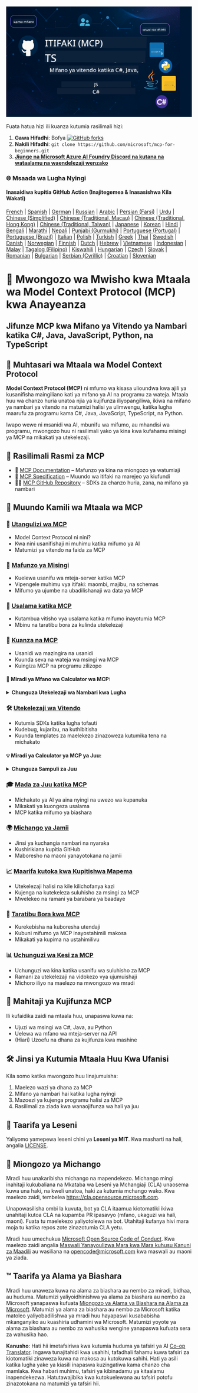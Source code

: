 <!--
CO_OP_TRANSLATOR_METADATA:
{
  "original_hash": "2a21391378c12ecfef50f866329dfde0",
  "translation_date": "2025-05-17T05:32:16+00:00",
  "source_file": "README.md",
  "language_code": "sw"
}
-->
![MCP-kwa-wanaoanza](../../translated_images/mcp-beginners.d21ba1f29a4d6177f2f95151a2f188ef968b4a2fdb50ce0d033d2aa1978ceb90.sw.png)

Fuata hatua hizi ili kuanza kutumia rasilimali hizi:
1. **Gawa Hifadhi**: Bofya [![GitHub forks](https://img.shields.io/github/forks/microsoft/mcp-for-beginners.svg?style=social&label=Fork)](https://GitHub.com/microsoft/mcp-for-beginners/network)
2. **Nakili Hifadhi**: `git clone https://github.com/microsoft/mcp-for-beginners.git`
3. [**Jiunge na Microsoft Azure AI Foundry Discord na kutana na wataalamu na waendelezaji wenzako**](https://discord.com/invite/ByRwuEEgH4)

### 🌐 Msaada wa Lugha Nyingi

#### Inasaidiwa kupitia GitHub Action (Inajitegemea & Inasasishwa Kila Wakati)
[French](../fr/README.md) | [Spanish](../es/README.md) | [German](../de/README.md) | [Russian](../ru/README.md) | [Arabic](../ar/README.md) | [Persian (Farsi)](../fa/README.md) | [Urdu](../ur/README.md) | [Chinese (Simplified)](../zh/README.md) | [Chinese (Traditional, Macau)](../mo/README.md) | [Chinese (Traditional, Hong Kong)](../hk/README.md) | [Chinese (Traditional, Taiwan)](../tw/README.md) | [Japanese](../ja/README.md) | [Korean](../ko/README.md) | [Hindi](../hi/README.md) | [Bengali](../bn/README.md) | [Marathi](../mr/README.md) | [Nepali](../ne/README.md) | [Punjabi (Gurmukhi)](../pa/README.md) | [Portuguese (Portugal)](../pt/README.md) | [Portuguese (Brazil)](../br/README.md) | [Italian](../it/README.md) | [Polish](../pl/README.md) | [Turkish](../tr/README.md) | [Greek](../el/README.md) | [Thai](../th/README.md) | [Swedish](../sv/README.md) | [Danish](../da/README.md) | [Norwegian](../no/README.md) | [Finnish](../fi/README.md) | [Dutch](../nl/README.md) | [Hebrew](../he/README.md) | [Vietnamese](../vi/README.md) | [Indonesian](../id/README.md) | [Malay](../ms/README.md) | [Tagalog (Filipino)](../tl/README.md) | [Kiswahili](./README.md) | [Hungarian](../hu/README.md) | [Czech](../cs/README.md) | [Slovak](../sk/README.md) | [Romanian](../ro/README.md) | [Bulgarian](../bg/README.md) | [Serbian (Cyrillic)](../sr/README.md) | [Croatian](../hr/README.md) | [Slovenian](../sl/README.md)
# 🚀 Mwongozo wa Mwisho kwa Mtaala wa Model Context Protocol (MCP) kwa Anayeanza

## **Jifunze MCP kwa Mifano ya Vitendo ya Nambari katika C#, Java, JavaScript, Python, na TypeScript**

## 🧠 Muhtasari wa Mtaala wa Model Context Protocol

**Model Context Protocol (MCP)** ni mfumo wa kisasa ulioundwa kwa ajili ya kusanifisha maingiliano kati ya mifano ya AI na programu za wateja. Mtaala huu wa chanzo huria unatoa njia ya kujifunza iliyopangiliwa, ikiwa na mifano ya nambari ya vitendo na matumizi halisi ya ulimwengu, katika lugha maarufu za programu kama C#, Java, JavaScript, TypeScript, na Python.

Iwapo wewe ni msanidi wa AI, mbunifu wa mifumo, au mhandisi wa programu, mwongozo huu ni rasilimali yako ya kina kwa kufahamu misingi ya MCP na mikakati ya utekelezaji.

## 🔗 Rasilimali Rasmi za MCP

- 📘 [MCP Documentation](https://modelcontextprotocol.io/) – Mafunzo ya kina na miongozo ya watumiaji  
- 📜 [MCP Specification](https://spec.modelcontextprotocol.io/) – Muundo wa itifaki na marejeo ya kiufundi  
- 🧑‍💻 [MCP GitHub Repository](https://github.com/modelcontextprotocol) – SDKs za chanzo huria, zana, na mifano ya nambari  

## 🧭 Muundo Kamili wa Mtaala wa MCP

### 📌 [Utangulizi wa MCP](./00-Introduction/README.md)

- Model Context Protocol ni nini?
- Kwa nini usanifishaji ni muhimu katika mifumo ya AI
- Matumizi ya vitendo na faida za MCP

### 🧩 [Mafunzo ya Misingi](./01-CoreConcepts/README.md)

- Kuelewa usanifu wa mteja-server katika MCP
- Vipengele muhimu vya itifaki: maombi, majibu, na schemas
- Mifumo ya ujumbe na ubadilishanaji wa data ya MCP

### 🔐 [Usalama katika MCP](./02-Security/readme.md)

- Kutambua vitisho vya usalama katika mifumo inayotumia MCP
- Mbinu na taratibu bora za kulinda utekelezaji

### 🚀 [Kuanza na MCP](./03-GettingStarted/README.md)

- Usanidi wa mazingira na usanidi
- Kuunda seva na wateja wa msingi wa MCP
- Kuingiza MCP na programu zilizopo

#### 🧮 Miradi ya Mfano wa Calculator wa MCP:
<details>
  <summary><strong>Chunguza Utekelezaji wa Nambari kwa Lugha</strong></summary>

  - [Mfano wa Seva ya MCP ya C#](./03-GettingStarted/samples/csharp/README.md)
  - [Java MCP Calculator](./03-GettingStarted/samples/java/calculator/README.md)
  - [JavaScript MCP Demo](./03-GettingStarted/samples/javascript/README.md)
  - [Python MCP Server](../../03-GettingStarted/samples/python/mcp_calculator_server.py)
  - [Mfano wa TypeScript MCP](./03-GettingStarted/samples/typescript/README.md)

</details>

### 🛠️ [Utekelezaji wa Vitendo](./04-PracticalImplementation/README.md)

- Kutumia SDKs katika lugha tofauti
- Kudebug, kujaribu, na kuthibitisha
- Kuunda templates za maelekezo zinazoweza kutumika tena na michakato

#### 💡 Miradi ya Calculator ya MCP ya Juu:
<details>
  <summary><strong>Chunguza Sampuli za Juu</strong></summary>

  - [Sampuli ya Juu ya C#](./04-PracticalImplementation/samples/csharp/README.md)
  - [Mfano wa Programu ya Java Container](./04-PracticalImplementation/samples/java/containerapp/README.md)
  - [Sampuli ya Juu ya JavaScript](./04-PracticalImplementation/samples/javascript/README.md)
  - [Utekelezaji Mgumu wa Python](../../04-PracticalImplementation/samples/python/mcp_sample.py)
  - [Sampuli ya TypeScript Container](./04-PracticalImplementation/samples/typescript/README.md)

</details>

### 🎓 [Mada za Juu katika MCP](./05-AdvancedTopics/README.md)

- Michakato ya AI ya aina nyingi na uwezo wa kupanuka
- Mikakati ya kuongeza usalama
- MCP katika mifumo ya biashara

### 🌍 [Michango ya Jamii](./06-CommunityContributions/README.md)

- Jinsi ya kuchangia nambari na nyaraka
- Kushirikiana kupitia GitHub
- Maboresho na maoni yanayotokana na jamii

### 📈 [Maarifa kutoka kwa Kupitishwa Mapema](./07-CaseStudies/README.md)

- Utekelezaji halisi na kile kilichofanya kazi
- Kujenga na kutekeleza suluhisho za msingi za MCP
- Mwelekeo na ramani ya barabara ya baadaye

### 📏 [Taratibu Bora kwa MCP](./08-BestPractices/README.md)

- Kurekebisha na kuboresha utendaji
- Kubuni mifumo ya MCP inayostahimili makosa
- Mikakati ya kupima na ustahimilivu

### 📊 [Uchunguzi wa Kesi za MCP](./09-CaseStudy/Readme.md)

- Uchunguzi wa kina katika usanifu wa suluhisho za MCP
- Ramani za utekelezaji na vidokezo vya ujumuishaji
- Michoro iliyo na maelezo na mwongozo wa mradi

## 🎯 Mahitaji ya Kujifunza MCP

Ili kufaidika zaidi na mtaala huu, unapaswa kuwa na:

- Ujuzi wa msingi wa C#, Java, au Python
- Uelewa wa mfano wa mteja-server na API
- (Hiari) Uzoefu na dhana za kujifunza kwa mashine

## 🛠️ Jinsi ya Kutumia Mtaala Huu Kwa Ufanisi

Kila somo katika mwongozo huu linajumuisha:

1. Maelezo wazi ya dhana za MCP  
2. Mifano ya nambari hai katika lugha nyingi  
3. Mazoezi ya kujenga programu halisi za MCP  
4. Rasilimali za ziada kwa wanaojifunza wa hali ya juu  

## 📜 Taarifa ya Leseni

Yaliyomo yamepewa leseni chini ya **Leseni ya MIT**. Kwa masharti na hali, angalia [LICENSE](../../LICENSE).

## 🤝 Miongozo ya Michango

Mradi huu unakaribisha michango na mapendekezo. Michango mingi inahitaji kukubaliana na Mkataba wa Leseni ya Mchangiaji (CLA) unaosema kuwa una haki, na kweli unatoa, haki za kutumia mchango wako. Kwa maelezo zaidi, tembelea <https://cla.opensource.microsoft.com>.

Unapowasilisha ombi la kuvuta, bot ya CLA itaamua kiotomatiki ikiwa unahitaji kutoa CLA na kupamba PR ipasavyo (mfano, ukaguzi wa hali, maoni). Fuata tu maelekezo yaliyotolewa na bot. Utahitaji kufanya hivi mara moja tu katika repos zote zinazotumia CLA yetu.

Mradi huu umechukua [Microsoft Open Source Code of Conduct](https://opensource.microsoft.com/codeofconduct/).
Kwa maelezo zaidi angalia [Maswali Yanayoulizwa Mara kwa Mara kuhusu Kanuni za Maadili](https://opensource.microsoft.com/codeofconduct/faq/) au
wasiliana na [opencode@microsoft.com](mailto:opencode@microsoft.com) kwa maswali au maoni ya ziada.

## ™️ Taarifa ya Alama ya Biashara

Mradi huu unaweza kuwa na alama za biashara au nembo za miradi, bidhaa, au huduma. Matumizi yaliyoidhinishwa ya alama za biashara au nembo za Microsoft yanapaswa kufuata
[Miongozo ya Alama ya Biashara na Alama za Microsoft](https://www.microsoft.com/legal/intellectualproperty/trademarks/usage/general).
Matumizi ya alama za biashara au nembo za Microsoft katika matoleo yaliyobadilishwa ya mradi huu hayapaswi kusababisha mkanganyiko au kuashiria udhamini wa Microsoft.
Matumizi yoyote ya alama za biashara au nembo za wahusika wengine yanapaswa kufuata sera za wahusika hao.

**Kanusho**: 
Hati hii imetafsiriwa kwa kutumia huduma ya tafsiri ya AI [Co-op Translator](https://github.com/Azure/co-op-translator). Ingawa tunajitahidi kwa usahihi, tafadhali fahamu kuwa tafsiri za kiotomatiki zinaweza kuwa na makosa au kutokuwa sahihi. Hati ya asili katika lugha yake ya kiasili inapaswa kuzingatiwa kama chanzo cha mamlaka. Kwa habari muhimu, tafsiri ya kibinadamu ya kitaalamu inapendekezwa. Hatutawajibika kwa kutokuelewana au tafsiri potofu zinazotokana na matumizi ya tafsiri hii.
